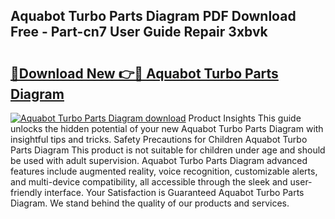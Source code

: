 ## Aquabot Turbo Parts Diagram PDF Download Free - Part-cn7 User Guide Repair 3xbvk

# <h2><a href="http://dfu577x.blite.top/?on=Aquabot+Turbo+Parts+Diagram">🔗Download New 👉🔴 Aquabot Turbo Parts Diagram</a></h2>

[![Aquabot Turbo Parts Diagram download](https://i.imgur.com/lujVjoI.png)](http://dfu577x.blite.top/?on=Aquabot+Turbo+Parts+Diagram)
Product Insights This guide unlocks the hidden potential of your new Aquabot Turbo Parts Diagram with insightful tips and tricks. Safety Precautions for Children Aquabot Turbo Parts Diagram This product is not suitable for children under age and should be used with adult supervision. Aquabot Turbo Parts Diagram advanced features include augmented reality, voice recognition, customizable alerts, and multi-device compatibility, all accessible through the sleek and user-friendly interface. Your Satisfaction is Guaranteed Aquabot Turbo Parts Diagram. We stand behind the quality of our products and services.
